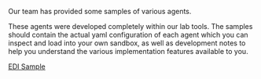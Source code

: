 Our team has provided some samples of various agents. 

These agents were developed completely within our lab tools. The samples should contain the actual yaml configuration of each agent which you can inspect and load into your own sandbox, as well as development notes to help you understand the various implementation features available to you.

[EDI Sample](../samples/EDI.md)
